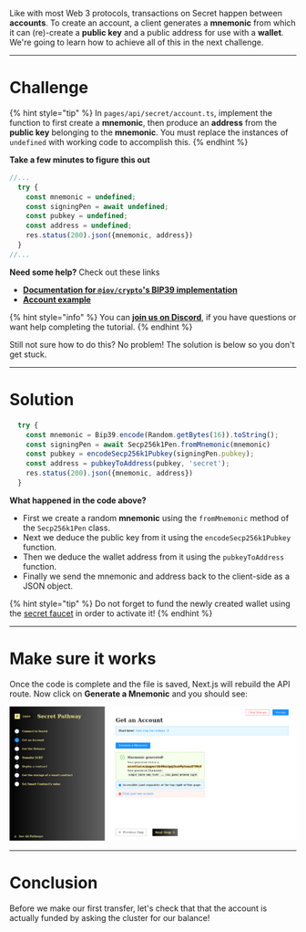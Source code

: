 Like with most Web 3 protocols, transactions on Secret happen between **accounts**. To create an account, a client generates a **mnemonic** from which it can (re)-create a **public key** and a public address for use with a **wallet**. We're going to learn how to achieve all of this in the next challenge.

------------------------

# Challenge

{% hint style="tip" %}
In `pages/api/secret/account.ts`, implement the function to first create a **mnemonic**, then produce an **address** from the **public key** belonging to the **mnemonic**. You must replace the instances of `undefined` with working code to accomplish this.
{% endhint %}

**Take a few minutes to figure this out**

```typescript
//...
  try {
    const mnemonic = undefined;
    const signingPen = await undefined;
    const pubkey = undefined;
    const address = undefined;
    res.status(200).json({mnemonic, address})
  }
//...
```

**Need some help?** Check out these links
* [**Documentation for `@iov/crypto`'s BIP39 implementation**](https://iov-one.github.io/iov-core-docs/latest/iov-crypto/classes/bip39.html)
* [**Account example**](https://github.com/enigmampc/SecretJS-Templates/blob/master/2_creating_account/create_account.js)  

{% hint style="info" %}
You can [**join us on Discord**](https://discord.gg/fszyM7K), if you have questions or want help completing the tutorial.
{% endhint %}

Still not sure how to do this? No problem! The solution is below so you don't get stuck.

------------------------

# Solution

```typescript
  try {
    const mnemonic = Bip39.encode(Random.getBytes(16)).toString();
    const signingPen = await Secp256k1Pen.fromMnemonic(mnemonic)
    const pubkey = encodeSecp256k1Pubkey(signingPen.pubkey);
    const address = pubkeyToAddress(pubkey, 'secret');
    res.status(200).json({mnemonic, address})
  }
```

**What happened in the code above?**

* First we create a random **mnemonic** using the `fromMnemonic` method of the `Secp256k1Pen` class.
* Next we deduce the public key from it using the `encodeSecp256k1Pubkey` function.
* Then we deduce the wallet address from it using the `pubkeyToAddress` function.
* Finally we send the mnemonic and address back to the client-side as a JSON object.

{% hint style="tip" %}
Do not forget to fund the newly created wallet using the [secret faucet](https://faucet.secrettestnet.io/) in order to activate it!
{% endhint %}

------------------------

# Make sure it works

Once the code is complete and the file is saved, Next.js will rebuild the API route. Now click on **Generate a Mnemonic** and you should see:

![](../../../.gitbook/assets/pathways/secret/secret-account.png)

-----------------------------

# Conclusion
Before we make our first transfer, let's check that that the account is actually funded by asking the cluster for our balance!

